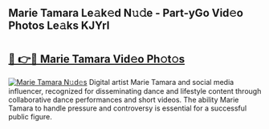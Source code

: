## Marie Tamara Le𝚊k𝚎d N𝚞𝚍e - Part-yGo Vid𝚎o Photos Le𝚊ks KJYrI

# <h2><a href="http://fbf17z8.evod.top/?m=Marie+Tamara">🔗 👉🔴 Marie Tamara Vid𝚎o Ph𝚘t𝚘s</a></h2>

[![Marie Tamara N𝚞d𝚎s](https://i.imgur.com/8V9OHl7.gif)](http://fbf17z8.evod.top/?m=Marie+Tamara)
Digital artist Marie Tamara and social media influencer, recognized for disseminating dance and lifestyle content through collaborative dance performances and short videos. The ability Marie Tamara to handle pressure and controversy is essential for a successful public figure. 
